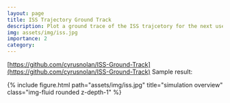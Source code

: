 ```yaml
---
layout: page
title: ISS Trajectory Ground Track
description: Plot a ground trace of the ISS trajcetory for the next user-specified number of hours
img: assets/img/iss.jpg
importance: 2
category:
---
```

[https://github.com/cyrusnolan/ISS-Ground-Track](https://github.com/cyrusnolan/ISS-Ground-Track)
Sample result:
<div class="row">
    <div class="col-sm mt-3 mt-md-0">
        {% include figure.html path="assets/img/iss.jpg" title="simulation overview" class="img-fluid rounded z-depth-1" %}
    </div>
</div>
